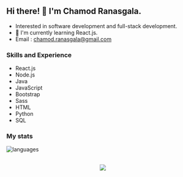 ## Hi there! 👋 I'm Chamod Ranasgala.

* Interested in software development and full-stack development. <br>
* 🌱 I'm currently learning React.js.
* Email : chamod.ranasgala@gmail.com

### Skills and Experience

- React.js
- Node.js
- Java
- JavaScript
- Bootstrap
- Sass 
- HTML
- Python
- SQL

### My stats

<!-- ![GitHub Stats](https://github-readme-stats.vercel.app/api?username=chamodranasgala&theme=great-gatsby) <br> -->
<img align="center" src="https://github-readme-stats.vercel.app/api/top-langs/?username=chamodranasgala&&exclude_reo=chamodranasgala&layout=compact&theme=great-gatsby" alt="languages"/> <br><br>

<p align="center">
  <img src="https://skillicons.dev/icons?i=html,css,js,bootstrap,jquery,java,nodejs,mongodb,react,php,laravel,git,eclipse,androidstudio,vscode"/>
</p>
